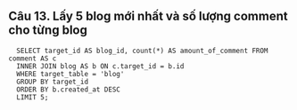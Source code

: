 ## Câu 13. Lấy 5 blog mới nhất và số lượng comment cho từng blog
```
  SELECT target_id AS blog_id, count(*) AS amount_of_comment FROM comment AS c
  INNER JOIN blog AS b ON c.target_id = b.id 
  WHERE target_table = 'blog' 
  GROUP BY target_id 
  ORDER BY b.created_at DESC 
  LIMIT 5;
```
  